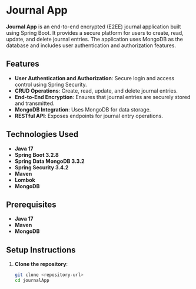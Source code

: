 # Journal App

**Journal App** is an end-to-end encrypted (E2EE) journal application built using Spring Boot. It provides a secure platform for users to create, read, update, and delete journal entries. The application uses MongoDB as the database and includes user authentication and authorization features.

## Features

- **User Authentication and Authorization**: Secure login and access control using Spring Security.
- **CRUD Operations**: Create, read, update, and delete journal entries.
- **End-to-End Encryption**: Ensures that journal entries are securely stored and transmitted.
- **MongoDB Integration**: Uses MongoDB for data storage.
- **RESTful API**: Exposes endpoints for journal entry operations.

## Technologies Used

- **Java 17**
- **Spring Boot 3.2.8**
- **Spring Data MongoDB 3.3.2**
- **Spring Security 3.4.2**
- **Maven**
- **Lombok**
- **MongoDB**

## Prerequisites

- **Java 17**
- **Maven**
- **MongoDB**

## Setup Instructions

1. **Clone the repository**:
   ```sh
   git clone <repository-url>
   cd journalApp
